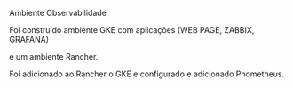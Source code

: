Ambiente Observabilidade

Foi construido ambiente GKE com aplicações (WEB PAGE, ZABBIX, GRAFANA)

e um ambiente Rancher.

Foi adicionado ao Rancher o GKE e configurado e adicionado Phometheus.